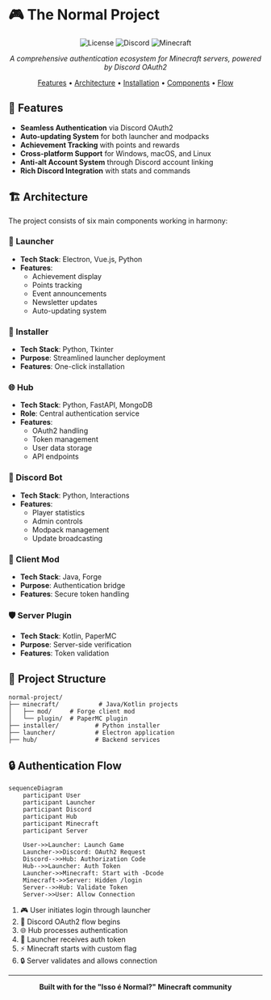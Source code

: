 # 🎮 The Normal Project

<div align="center">

![License](https://img.shields.io/badge/license-MIT-blue.svg)
![Discord](https://img.shields.io/badge/discord-integrated-7289DA)
![Minecraft](https://img.shields.io/badge/minecraft-1.19.2-brightgreen)

_A comprehensive authentication ecosystem for Minecraft servers, powered by Discord OAuth2_

[Features](#-features) • [Architecture](#-architecture) • [Installation](#-installation) • [Components](#-components) • [Flow](#-authentication-flow)

</div>

## 🌟 Features

- **Seamless Authentication** via Discord OAuth2
- **Auto-updating System** for both launcher and modpacks
- **Achievement Tracking** with points and rewards
- **Cross-platform Support** for Windows, macOS, and Linux
- **Anti-alt Account System** through Discord account linking
- **Rich Discord Integration** with stats and commands

## 🏗️ Architecture

The project consists of six main components working in harmony:

### 🚀 Launcher

- **Tech Stack**: Electron, Vue.js, Python
- **Features**:
  - Achievement display
  - Points tracking
  - Event announcements
  - Newsletter updates
  - Auto-updating system

### 💾 Installer

- **Tech Stack**: Python, Tkinter
- **Purpose**: Streamlined launcher deployment
- **Features**: One-click installation

### 🌐 Hub

- **Tech Stack**: Python, FastAPI, MongoDB
- **Role**: Central authentication service
- **Features**:
  - OAuth2 handling
  - Token management
  - User data storage
  - API endpoints

### 🤖 Discord Bot

- **Tech Stack**: Python, Interactions
- **Features**:
  - Player statistics
  - Admin controls
  - Modpack management
  - Update broadcasting

### 🔌 Client Mod

- **Tech Stack**: Java, Forge
- **Purpose**: Authentication bridge
- **Features**: Secure token handling

### 🛡️ Server Plugin

- **Tech Stack**: Kotlin, PaperMC
- **Purpose**: Server-side verification
- **Features**: Token validation

## 📁 Project Structure

```
normal-project/
├── minecraft/           # Java/Kotlin projects
│   ├── mod/     # Forge client mod
│   └── plugin/  # PaperMC plugin
├── installer/          # Python installer
├── launcher/           # Electron application
├── hub/                # Backend services
```

## 🔒 Authentication Flow

```mermaid
sequenceDiagram
    participant User
    participant Launcher
    participant Discord
    participant Hub
    participant Minecraft
    participant Server

    User->>Launcher: Launch Game
    Launcher->>Discord: OAuth2 Request
    Discord-->>Hub: Authorization Code
    Hub-->>Launcher: Auth Token
    Launcher->>Minecraft: Start with -Dcode
    Minecraft->>Server: Hidden /login
    Server-->>Hub: Validate Token
    Server->>User: Allow Connection
```

1. 🎮 User initiates login through launcher
2. 🔑 Discord OAuth2 flow begins
3. 🌐 Hub processes authentication
4. 🎯 Launcher receives auth token
5. ⚡ Minecraft starts with custom flag
6. 🔒 Server validates and allows connection

---

<div align="center">

**Built with for the "Isso é Normal?" Minecraft community**

</div>
